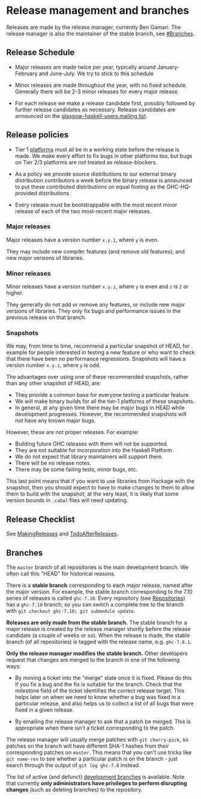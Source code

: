 # Release management and branches


Releases are made by the release manager, currently Ben Gamari. The release manager is also the maintainer of the stable branch, see [\#Branches](working-conventions/releases#branches).

## Release Schedule

- Major releases are made twice per year, typically around January-February and June-July. We try to stick to this schedule

- Minor releases are made throughout the year, with no fixed schedule.  Generally there will be 2-3 minor releases for every major release.

- For each release we make a release candidate first, possibly followed by further release candidates as necessary.  Release candidates are announced on the [ glasgow-haskell-users mailing list](http://www.haskell.org/mailman/listinfo/glasgow-haskell-users).

## Release policies

- Tier 1 [platforms](platforms) must all be in a working state before the release is made.  We make every effort to fix bugs in other platforms too, but bugs on Tier 2/3 platforms are not treated as release-blockers.

- As a policy we provide source distributions to our external binary distribution contributors a week before the binary release is announced to put these contributed distributions on equal footing as the GHC-HQ-provided distributions

- Every release must be bootstrappable with the most recent minor release of each of the two most-recent major releases.

### Major releases


Major releases have a version number `x.y.1`, where `y` is even.


They may include new compiler features (and remove old features), and new major versions of libraries.

### Minor releases


Minor releases have a version number `x.y.z`, where `y` is even and `z` is `2` or higher.


They generally do not add or remove any features, or include new major versions of libraries. They only fix bugs and performance issues in the previous release on that branch.

### Snapshots


We may, from time to time, recommend a particular snapshot of HEAD, for example for people interested in testing a new feature or who want to check that there have been no performance regressions. Snapshots will have a version number `x.y.z`, where `y` is odd.


The advantages over using one of these recommended snapshots, rather than any other snapshot of HEAD, are:

- They provide a common base for everyone testing a particular feature.
- We will make binary builds for all the tier-1 platforms of these snapshots.
- In general, at any given time there may be major bugs in HEAD while development progresses. However, the recommended snapshots will not have any known major bugs.


However, these are not proper releases. For example:

- Building future GHC releases with them will not be supported.
- They are not suitable for incorporation into the Haskell Platform.
- We do not expect that library maintainers will support them.
- There will be no release notes.
- There may be some failing tests, minor bugs, etc.


This last point means that if you want to use libraries from Hackage with the snapshot, then you should expect to have to make changes to them to allow them to build with the snapshot; at the very least, it is likely that some version bounds in `.cabal` files will need updating.

## Release Checklist


See [MakingReleases](making-releases) and [TodoAfterReleases](todo-after-releases).

## Branches


The `master` branch of all repositories is the main development branch.  We often call this "HEAD" for historical reasons.


There is a **stable branch** corresponding to each major release, named after the major version.  For example, the stable branch corresponding to the 7.10 series of releases is called `ghc-7.10`.  Every repository (see [Repositories](working-conventions/repositories)) has a `ghc-7.10` branch, so you can switch a complete tree to the branch with `git checkout ghc-7.10; git submodule update`.

**Releases are only made from the stable branch.**  The stable branch for a major release is created by the release manager shortly before the release candidate (a couple of weeks or so).  When the release is made, the stable branch (of all repositories) is tagged with the release name, e.g. `ghc-7.8.1`.

**Only the release manager modifies the stable branch.**  Other developers request that changes are merged to the branch in one of the following ways:

- By moving a ticket into the "merge" state once it is fixed.  Please do this if you fix a bug and the fix is suitable for the branch.  Check that the milestone field of the ticket identifies the correct release target. This helps later on when we need to know whether a bug was fixed in a particular release, and also helps us to collect a list of all bugs that were fixed in a given release.

- By emailing the release manager to ask that a patch be merged.  This is appropriate when there isn't a ticket corresponding to the patch.


The release manager will usually merge patches with `git cherry-pick`, so patches on the branch will have different SHA-1 hashes from their corresponding patches on `master`.  This means that you can't use tricks like `git name-rev` to see whether a particular patch is on the branch - just search through the output of `git log ghc-7.8` instead.


The list of active (and defunct) [development branches](active-branches) is available. Note that currently **only administrators have privileges to perform disrupting changes** (such as deleting branches) to the repository.
